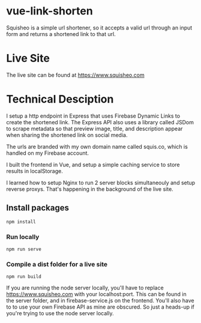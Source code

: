 # vue-link-shorten
Squisheo is a simple url shortener, so it accepts a valid url through an input form and returns a shortened link to that url. 

# Live Site
The live site can be found at https://www.squisheo.com


# Technical Desciption
I setup a http endpoint in Express that uses Firebase Dynamic Links to create the shortened link. The Express API also uses a library called JSDom to scrape metadata so that preview image, title, and description appear when sharing the shortened link on social media.

The urls are branded with my own domain name called squis.co, which is handled on my Firebase account.

I built the frontend in Vue, and setup a simple caching service to store results in localStorage. 

I learned how to setup Nginx to run 2 server blocks simultaneouly and setup reverse proxys. That's happening in the background of the live site.

## Install packages
```
npm install
```

### Run locally
```
npm run serve
```

### Compile a dist folder for a live site
```
npm run build
```

If you are running the node server locally, you'll have to replace https://www.squisheo.com with your localhost:port. This can be found in the server folder, and in firebase-service.js on the frontend. You'll also have to to use your own Firebase API as mine are obscured. So just a heads-up if you're trying to use the node server locally.
